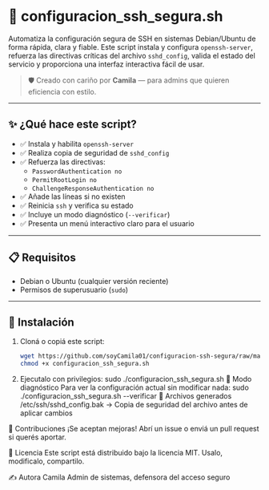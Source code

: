 # 🔐 configuracion_ssh_segura.sh

Automatiza la configuración segura de SSH en sistemas Debian/Ubuntu de forma rápida, clara y fiable. Este script instala y configura `openssh-server`, refuerza las directivas críticas del archivo `sshd_config`, valida el estado del servicio y proporciona una interfaz interactiva fácil de usar.

> 🛡️ Creado con cariño por **Camila** — para admins que quieren eficiencia con estilo.

---

## ✨ ¿Qué hace este script?

- ✅ Instala y habilita `openssh-server`
- ✅ Realiza copia de seguridad de `sshd_config`
- ✅ Refuerza las directivas:
  - `PasswordAuthentication no`
  - `PermitRootLogin no`
  - `ChallengeResponseAuthentication no`
- ✅ Añade las líneas si no existen
- ✅ Reinicia `ssh` y verifica su estado
- ✅ Incluye un modo diagnóstico (`--verificar`)
- ✅ Presenta un menú interactivo claro para el usuario

---

## 📋 Requisitos

- Debian o Ubuntu (cualquier versión reciente)
- Permisos de superusuario (`sudo`)

---

## 🚀 Instalación

1. Cloná o copiá este script:
   ```bash
   wget https://github.com/soyCamila01/configuracion-ssh-segura/raw/main/configuracion_ssh_segura.sh
   chmod +x configuracion_ssh_segura.sh

2. Ejecutalo con privilegios:
   sudo ./configuracion_ssh_segura.sh
🧪 Modo diagnóstico
Para ver la configuración actual sin modificar nada:
sudo ./configuracion_ssh_segura.sh --verificar
📂 Archivos generados
/etc/ssh/sshd_config.bak → Copia de seguridad del archivo antes de aplicar cambios

🤝 Contribuciones
¡Se aceptan mejoras! Abrí un issue o enviá un pull request si querés aportar.

📜 Licencia
Este script está distribuido bajo la licencia MIT. Usalo, modificalo, compartilo.

✍️ Autora
Camila Admin de sistemas, defensora del acceso seguro

